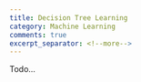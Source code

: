 ```yaml
---
title: Decision Tree Learning
category: Machine Learning
comments: true
excerpt_separator: <!--more-->
---
```

Todo...
<!--more-->
